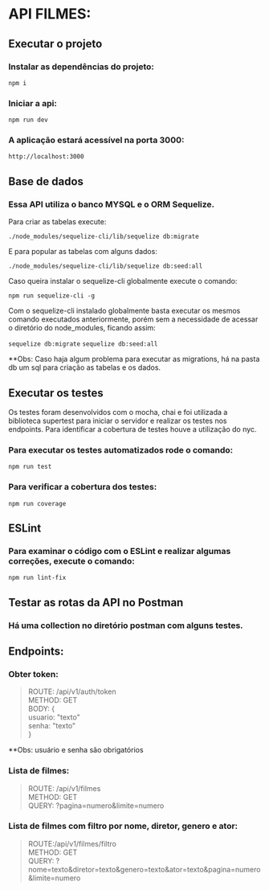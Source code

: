 # API FILMES:

## Executar o projeto

### Instalar as dependências do projeto:

`npm i`

### Iniciar a api:

`npm run dev`

### A aplicação estará acessível na porta 3000:

`http://localhost:3000`


## Base de dados

### Essa API utiliza o banco MYSQL e o ORM Sequelize.

Para criar as tabelas execute:

`./node_modules/sequelize-cli/lib/sequelize db:migrate`

E para popular as tabelas com alguns dados:

`./node_modules/sequelize-cli/lib/sequelize db:seed:all`

Caso queira instalar o sequelize-cli globalmente execute o comando:

`npm run sequelize-cli -g`

Com o sequelize-cli instalado globalmente basta executar os mesmos comando executados anteriormente, porém sem a necessidade de acessar o diretório do node_modules, ficando assim:

`sequelize db:migrate`
`sequelize db:seed:all`

**Obs: Caso haja algum problema para executar as migrations, há na pasta db um sql para criação as tabelas e os dados.

## Executar os testes

Os testes foram desenvolvidos com o mocha, chai e foi utilizada a biblioteca supertest para iniciar o servidor e realizar os testes nos endpoints. Para identificar a cobertura de testes houve a utilização do nyc.

### Para executar os testes automatizados rode o comando:

`npm run test`

### Para verificar a cobertura dos testes:

`npm run coverage`

## ESLint

### Para examinar o código com o ESLint e realizar algumas correções, execute o comando:

`npm run lint-fix`

## Testar as rotas da API no Postman

### Há uma collection no diretório postman com alguns testes.

## Endpoints:

### Obter token:

>  ROUTE: /api/v1/auth/token <br />
>  METHOD: GET <br />
>  BODY: { <br />
>   usuario: "texto" <br />
>   senha: "texto" <br />
>  } <br />

**Obs: usuário e senha são obrigatórios

### Lista de filmes:

>  ROUTE: /api/v1/filmes <br />
>  METHOD: GET <br />
>  QUERY: ?pagina=numero&limite=numero

### Lista de filmes com filtro por nome, diretor, genero e ator:

>  ROUTE:/api/v1/filmes/filtro <br />
>  METHOD: GET <br />
>  QUERY: ?nome=texto&diretor=texto&genero=texto&ator=texto&pagina=numero&limite=numero

